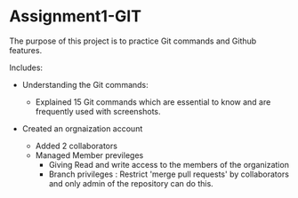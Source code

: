 # Assignment1-GIT

The purpose of this project is to practice Git commands and Github features.

Includes:
 - Understanding the Git commands:
     - Explained 15 Git commands which are essential to know and are frequently used with screenshots.
 
 - Created an orgnaization account
    - Added 2 collaborators
    - Managed Member previleges
        - Giving Read and write access to the members of the organization
        - Branch privileges : Restrict 'merge pull requests' by collaborators and only admin of the repository can do this.
